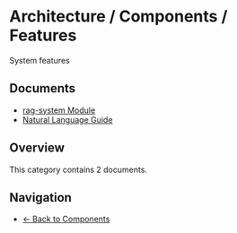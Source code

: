 # Architecture / Components / Features

System features

## Documents

- [rag-system Module](./api-rag-system.md)
- [Natural Language Guide](./natural-language.md)

## Overview

This category contains 2 documents.

## Navigation

- [← Back to Components](../)
